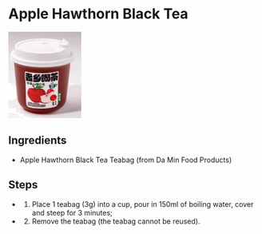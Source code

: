 # Apple Hawthorn Black Tea

![Apple Hawthorn Black Tea](../../images/%E8%8B%B9%E6%9E%9C%E5%B1%B1%E6%A5%82%E7%BA%A2%E8%8C%B6.png)


## Ingredients
- Apple Hawthorn Black Tea Teabag (from Da Min Food Products)

## Steps
- 1. Place 1 teabag (3g) into a cup, pour in 150ml of boiling water, cover and steep for 3 minutes;
- 2. Remove the teabag (the teabag cannot be reused).